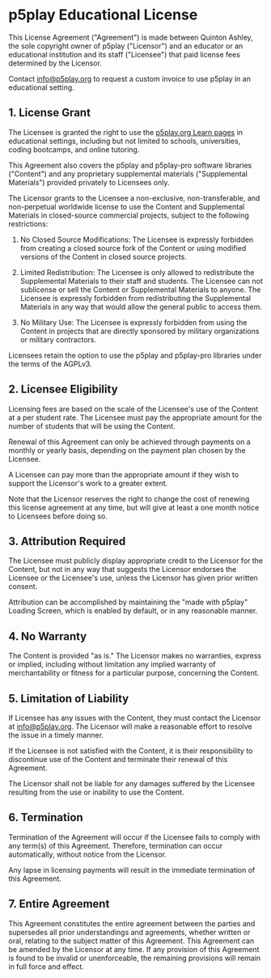# p5play Educational License

This License Agreement ("Agreement") is made between Quinton Ashley, the sole copyright owner of p5play ("Licensor") and an educator or an educational institution and its staff ("Licensee") that paid license fees determined by the Licensor.

Contact <info@p5play.org> to request a custom invoice to use p5play in an educational setting.

## 1. License Grant

The Licensee is granted the right to use the [p5play.org Learn pages](https://p5play.org/learn) in educational settings, including but not limited to schools, universities, coding bootcamps, and online tutoring.

This Agreement also covers the p5play and p5play-pro software libraries ("Content") and any proprietary supplemental materials ("Supplemental Materials") provided privately to Licensees only.

The Licensor grants to the Licensee a non-exclusive, non-transferable, and non-perpetual worldwide license to use the Content and Supplemental Materials in closed-source commercial projects, subject to the following restrictions:

1. No Closed Source Modifications: The Licensee is expressly forbidden from creating a closed source fork of the Content or using modified versions of the Content in closed source projects.

2. Limited Redistribution: The Licensee is only allowed to redistribute the Supplemental Materials to their staff and students. The Licensee can not sublicense or sell the Content or Supplemental Materials to anyone. The Licensee is expressly forbidden from redistributing the Supplemental Materials in any way that would allow the general public to access them.

3. No Military Use: The Licensee is expressly forbidden from using the Content in projects that are directly sponsored by military organizations or military contractors.

Licensees retain the option to use the p5play and p5play-pro libraries under the terms of the AGPLv3.

## 2. Licensee Eligibility

Licensing fees are based on the scale of the Licensee's use of the Content at a per student rate. The Licensee must pay the appropriate amount for the number of students that will be using the Content.

Renewal of this Agreement can only be achieved through payments on a monthly or yearly basis, depending on the payment plan chosen by the Licensee.

A Licensee can pay more than the appropriate amount if they wish to support the Licensor's work to a greater extent.

Note that the Licensor reserves the right to change the cost of renewing this license agreement at any time, but will give at least a one month notice to Licensees before doing so.

## 3. Attribution Required

The Licensee must publicly display appropriate credit to the Licensor for the Content, but not in any way that suggests the Licensor endorses the Licensee or the Licensee's use, unless the Licensor has given prior written consent.

Attribution can be accomplished by maintaining the "made with p5play" Loading Screen, which is enabled by default, or in any reasonable manner.

## 4. No Warranty

The Content is provided "as is." The Licensor makes no warranties, express or implied, including without limitation any implied warranty of merchantability or fitness for a particular purpose, concerning the Content.

## 5. Limitation of Liability

If Licensee has any issues with the Content, they must contact the Licensor at info@p5play.org. The Licensor will make a reasonable effort to resolve the issue in a timely manner.

If the Licensee is not satisfied with the Content, it is their responsibility to discontinue use of the Content and terminate their renewal of this Agreement.

The Licensor shall not be liable for any damages suffered by the Licensee resulting from the use or inability to use the Content.

## 6. Termination

Termination of the Agreement will occur if the Licensee fails to comply with any term(s) of this Agreement. Therefore, termination can occur automatically, without notice from the Licensor.

Any lapse in licensing payments will result in the immediate termination of this Agreement.

## 7. Entire Agreement

This Agreement constitutes the entire agreement between the parties and supersedes all prior understandings and agreements, whether written or oral, relating to the subject matter of this Agreement. This Agreement can be amended by the Licensor at any time. If any provision of this Agreement is found to be invalid or unenforceable, the remaining provisions will remain in full force and effect.
